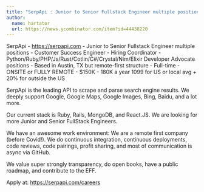 ```yaml
---
title: "SerpApi : Junior to Senior Fullstack Engineer multiple positions"
author:
  name: hartator
  url: https://news.ycombinator.com/item?id=44438220
---
```


<JobNavigation />

SerpApi - <a href="https:&#x2F;&#x2F;serpapi.com" rel="nofollow">https:&#x2F;&#x2F;serpapi.com</a> - Junior to Senior Fullstack Engineer multiple positions - Customer Success Engineer - Hiring Coordinator - Python&#x2F;Ruby&#x2F;PHP&#x2F;Js&#x2F;Rust&#x2F;Cotlin&#x2F;C#&#x2F;Crystal&#x2F;Nim&#x2F;Elixir Developer Advocate positions - Based in Austin, TX but remote-first structure - Full-time - ONSITE or FULLY REMOTE - $150K - 180K a year 1099 for US or local avg + 20% for outside the US

SerpApi is the leading API to scrape and parse search engine results. We deeply support Google, Google Maps, Google Images, Bing, Baidu, and a lot more.

Our current stack is Ruby, Rails, MongoDB, and React.JS. We are looking for more Junior and Senior FullStack Engineers.

We have an awesome work environment: We are a remote first company (before Covid!). We do continuous integration, continuous deployments, code reviews, code pairings, profit sharing, and most of communication is async via GitHub.

We value super strongly transparency, do open books, have a public roadmap, and contribute to the EFF.

Apply at: <a href="https:&#x2F;&#x2F;serpapi.com&#x2F;careers" rel="nofollow">https:&#x2F;&#x2F;serpapi.com&#x2F;careers</a>
<JobApplication />
